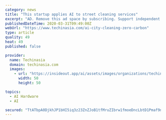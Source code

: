 ```yaml
---
category: news
title: "This startup applies AI to street cleaning services"
excerpt: "AD. Remove this ad space by subscribing. Support independent journalism. Using AI-powered computing chips and software, Firetinas can detect the body temperatures of up to 100 people at the same time, and identify those who might have elevated body temperatures, with a recognition error of ± 0.1° C, Chen claims. The device has been already ..."
publishedDateTime: 2020-03-31T09:49:00Z
webUrl: "https://www.techinasia.com/ai-city-cleaning-zero-carbon"
type: article
quality: 49
heat: 49
published: false

provider:
  name: Techinasia
  domain: techinasia.com
  images:
    - url: "https://insideout.app/ai/assets/images/organizations/techinasia.com-50x50.jpg"
      width: 50
      height: 50

topics:
  - AI Hardware
  - AI

secured: "TtATbpA0DjkhJP1bHI5iq3z23ZnZJoB1tfMruZIbrw1fmoeDncLbtD1Pmaf9nt6Y5DJ8gMrHXQ876RO2W0YGilsghbPAT1UmrsMDUWBQmQpBOX5fx2EavaNeZC66LGxkTyJWg7jVaqMipXUF6Gr8LQc50ZmawHLyvg2GsAsUOcCI6RAfepsRjrYmqKKLYH4a4FUT/pUFiIOkswK8xVAB6vQ87J5GCmyARceXVafhOct8YQ9V7M+81NA2dLWj/B2f08HKjcaqzCysO4WTyPOHB+wJ60UVkz091uLQdmVMgCdLX/sQkvoCF8PY8K/vxBV5/qykOHApGRPQTz+2c4uBOd72eDnMx0dyMSbdBYxOUyofqNB+T28dG2SmH/c7SnHtq2PDtraX2WSUZzuWckA6QCpQG+HSj8YcENNQcK+wAsj6Meu/TfZmnC03KQNAGfW5O8rKzMU8Miq0HonsO0wlJRvTppkEUZpJJJLaQrNAgEc=;fglyAaA0sWGJo81bcEDOww=="
---
```



